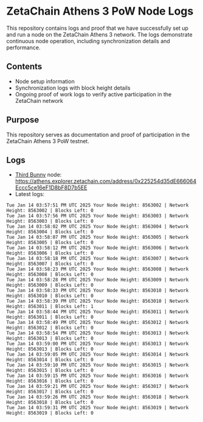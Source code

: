# ZetaChain Athens 3 PoW Node Logs
This repository contains logs and proof that we have successfully set up and run a node on the ZetaChain Athens 3 network. The logs demonstrate continuous node operation, including synchronization details and performance.

## Contents
- Node setup information
- Synchronization logs with block height details
- Ongoing proof of work logs to verify active participation in the ZetaChain network

## Purpose
This repository serves as documentation and proof of participation in the ZetaChain Athens 3 PoW testnet.

## Logs

- [Third Bunny](https://thirdbunny.xyz/) node: https://athens.explorer.zetachain.com/address/0x225254d35dE666064Eccc5ce16eF1D8bF8D7b5EE
- Latest logs:
```
Tue Jan 14 03:57:51 PM UTC 2025 Your Node Height: 8563002 | Network Height: 8563002 | Blocks Left: 0
Tue Jan 14 03:57:56 PM UTC 2025 Your Node Height: 8563003 | Network Height: 8563003 | Blocks Left: 0
Tue Jan 14 03:58:02 PM UTC 2025 Your Node Height: 8563004 | Network Height: 8563004 | Blocks Left: 0
Tue Jan 14 03:58:07 PM UTC 2025 Your Node Height: 8563005 | Network Height: 8563005 | Blocks Left: 0
Tue Jan 14 03:58:12 PM UTC 2025 Your Node Height: 8563006 | Network Height: 8563006 | Blocks Left: 0
Tue Jan 14 03:58:18 PM UTC 2025 Your Node Height: 8563007 | Network Height: 8563007 | Blocks Left: 0
Tue Jan 14 03:58:23 PM UTC 2025 Your Node Height: 8563008 | Network Height: 8563008 | Blocks Left: 0
Tue Jan 14 03:58:28 PM UTC 2025 Your Node Height: 8563009 | Network Height: 8563009 | Blocks Left: 0
Tue Jan 14 03:58:33 PM UTC 2025 Your Node Height: 8563010 | Network Height: 8563010 | Blocks Left: 0
Tue Jan 14 03:58:39 PM UTC 2025 Your Node Height: 8563010 | Network Height: 8563011 | Blocks Left: 1
Tue Jan 14 03:58:44 PM UTC 2025 Your Node Height: 8563011 | Network Height: 8563011 | Blocks Left: 0
Tue Jan 14 03:58:49 PM UTC 2025 Your Node Height: 8563012 | Network Height: 8563012 | Blocks Left: 0
Tue Jan 14 03:58:54 PM UTC 2025 Your Node Height: 8563013 | Network Height: 8563013 | Blocks Left: 0
Tue Jan 14 03:59:00 PM UTC 2025 Your Node Height: 8563013 | Network Height: 8563013 | Blocks Left: 0
Tue Jan 14 03:59:05 PM UTC 2025 Your Node Height: 8563014 | Network Height: 8563014 | Blocks Left: 0
Tue Jan 14 03:59:10 PM UTC 2025 Your Node Height: 8563015 | Network Height: 8563015 | Blocks Left: 0
Tue Jan 14 03:59:15 PM UTC 2025 Your Node Height: 8563016 | Network Height: 8563016 | Blocks Left: 0
Tue Jan 14 03:59:21 PM UTC 2025 Your Node Height: 8563017 | Network Height: 8563017 | Blocks Left: 0
Tue Jan 14 03:59:26 PM UTC 2025 Your Node Height: 8563018 | Network Height: 8563018 | Blocks Left: 0
Tue Jan 14 03:59:31 PM UTC 2025 Your Node Height: 8563019 | Network Height: 8563019 | Blocks Left: 0
```

